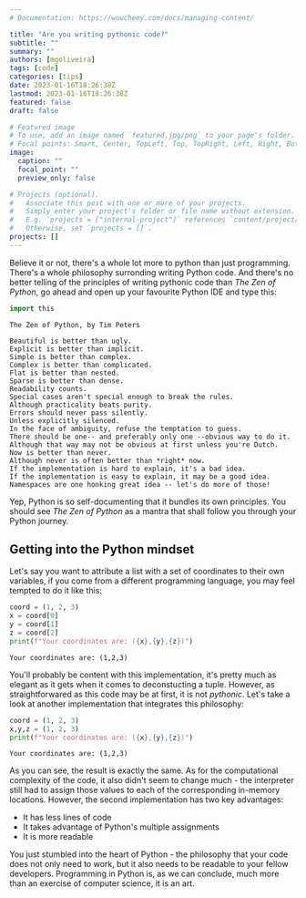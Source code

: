 ```yaml
---
# Documentation: https://wowchemy.com/docs/managing-content/

title: "Are you writing pythonic code?"
subtitle: ""
summary: ""
authors: [mgoliveira]
tags: [code]
categories: [tips]
date: 2023-01-16T18:26:38Z
lastmod: 2023-01-16T18:26:38Z
featured: false
draft: false

# Featured image
# To use, add an image named `featured.jpg/png` to your page's folder.
# Focal points: Smart, Center, TopLeft, Top, TopRight, Left, Right, BottomLeft, Bottom, BottomRight.
image:
  caption: ""
  focal_point: ""
  preview_only: false

# Projects (optional).
#   Associate this post with one or more of your projects.
#   Simply enter your project's folder or file name without extension.
#   E.g. `projects = ["internal-project"]` references `content/project/deep-learning/index.md`.
#   Otherwise, set `projects = []`.
projects: []
---
```


Believe it or not, there's a whole lot more to python than just programming. There's a whole philosophy surronding writing Python code. And there's no better telling of the principles of writing pythonic code than *The Zen of Python*, go ahead and open up your favourite Python IDE and type this:


```python
import this
```

    The Zen of Python, by Tim Peters
    
    Beautiful is better than ugly.
    Explicit is better than implicit.
    Simple is better than complex.
    Complex is better than complicated.
    Flat is better than nested.
    Sparse is better than dense.
    Readability counts.
    Special cases aren't special enough to break the rules.
    Although practicality beats purity.
    Errors should never pass silently.
    Unless explicitly silenced.
    In the face of ambiguity, refuse the temptation to guess.
    There should be one-- and preferably only one --obvious way to do it.
    Although that way may not be obvious at first unless you're Dutch.
    Now is better than never.
    Although never is often better than *right* now.
    If the implementation is hard to explain, it's a bad idea.
    If the implementation is easy to explain, it may be a good idea.
    Namespaces are one honking great idea -- let's do more of those!


Yep, Python is so self-documenting that it bundles its own principles. You should see *The Zen of Python* as a mantra that shall follow you through your Python journey.

## Getting into the Python mindset

Let's say you want to attribute a list with a set of coordinates to their own variables, if you come from a different programming language, you may feel tempted to do it like this:



```python
coord = (1, 2, 3)
x = coord[0]
y = coord[1]
z = coord[2]
print(f"Your coordinates are: ({x},{y},{z})")
```

    Your coordinates are: (1,2,3)


You'll probably be content with this implementation, it's pretty much as elegant as it gets when it comes to deconstucting a tuple. However, as straightforwared as this code may be at first, it is not *pythonic*. Let's take a look at another implementation that integrates this philosophy:


```python
coord = (1, 2, 3)
x,y,z = (1, 2, 3)
print(f"Your coordinates are: ({x},{y},{z})")
```

    Your coordinates are: (1,2,3)


As you can see, the result is exactly the same. As for the computational complexity of the code, it also didn't seem to change much - the interpreter still had to assign those values to each of the corresponding in-memory locations. However, the second implementation has two key advantages:
* It has less lines of code
* It takes advantage of Python's multiple assignments
* It is more readable

You just stumbled into the heart of Python - the philosophy that your code does not only need to work, but it also needs to be readable to your fellow developers. Programming in Python is, as we can conclude, much more than an exercise of computer science, it is an art.

